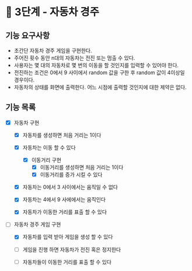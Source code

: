 # 🚀 3단계 - 자동차 경주

## 기능 요구사항

- 초간단 자동차 경주 게임을 구현한다.
- 주어진 횟수 동안 n대의 자동차는 전진 또는 멈출 수 있다.
- 사용자는 몇 대의 자동차로 몇 번의 이동을 할 것인지를 입력할 수 있어야 한다.
- 전진하는 조건은 0에서 9 사이에서 random 값을 구한 후 random 값이 4이상일 경우이다.
- 자동차의 상태를 화면에 출력한다. 어느 시점에 출력할 것인지에 대한 제약은 없다.

## 기능 목록
* [X] 자동차 구현
  * [x] 자동차를 생성하면 처음 거리는 1이다
  * [x] 자동차는 이동 할 수 있다
    * [x] 이동거리 구현
      * [x] 이동거리를 생성하면 처음 거리는 1이다
      * [x] 이동거리를 증가 시킬 수 있다
  * [x] 자동차는 0에서 3 사이에서는 움직일 수 없다
  * [x] 자동차는 4에서 9 사에에서는 움직인다
  * [x] 자동차가 이동한 거리를 표출 할 수 있다


* [ ] 자동차 경주 게임 구현
  * [X] 자동차를 입력 받아 게임을 생성 할 수 있다
  * [ ] 게임을 진행 하면 자동차가 전진 혹은 정지한다
  * [ ] 자동차들이 이동한 거리를 표출 할 수 있다
  

